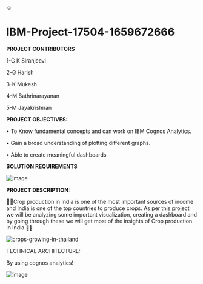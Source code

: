 ☺

# IBM-Project-17504-1659672666



**PROJECT CONTRIBUTORS**


1-G K Siranjeevi

2-G Harish

3-K Mukesh

4-M Bathrinarayanan

5-M Jayakrishnan



**PROJECT OBJECTIVES:**

•	To Know fundamental concepts and can work on IBM Cognos Analytics.

•	Gain a broad understanding of plotting different graphs.

•	Able to create meaningful dashboards

**SOLUTION REQUIREMENTS**

![image](https://user-images.githubusercontent.com/111339599/196188706-595bd7ae-39ac-4362-ae9e-154d62be8b74.png)




**PROJECT DESCRIPTION:**

🌱🌾Crop production in India is one of the most important sources of income and India is one of the top countries to produce crops. As per this project we will be analyzing some important visualization, creating a dashboard and by going through these we will get most of the insights of Crop production in India.🌾🌱


![crops-growing-in-thailand](https://user-images.githubusercontent.com/111339599/195016514-24efecef-255c-4aa8-b8f9-bebb000b015b.jpg)





TECHNICAL ARCHITECTURE:

By using cognos analytics!

![image](https://user-images.githubusercontent.com/111339599/195016970-b3192ada-18a0-491f-8296-440914ca0abf.png)
